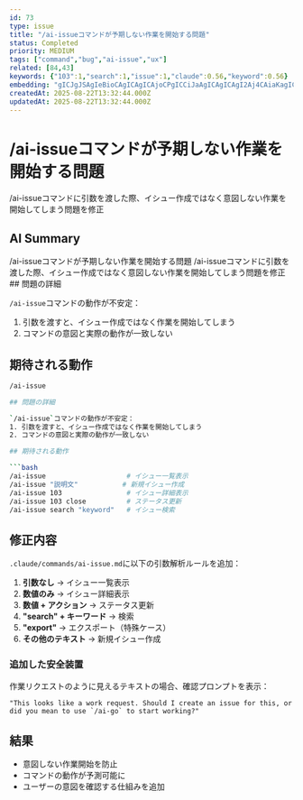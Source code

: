 ```yaml
---
id: 73
type: issue
title: "/ai-issueコマンドが予期しない作業を開始する問題"
status: Completed
priority: MEDIUM
tags: ["command","bug","ai-issue","ux"]
related: [84,43]
keywords: {"103":1,"search":1,"issue":1,"claude":0.56,"keyword":0.56}
embedding: "gICJgJSAgIeBioCAgICAgICAjoCPgICCiJaAgICAgICAgI2Aj4CAiaKagICAgICAgICGgJSAgI62koCAgICAgICAgICZgICNs4WAgICAgICAgICAm4CAhquOgICAgICAgICAgI2AgICXgoCAgICAgICAgoCagICBkoCAgICAgIA="
createdAt: 2025-08-22T13:32:44.000Z
updatedAt: 2025-08-22T13:32:44.000Z
---
```


# /ai-issueコマンドが予期しない作業を開始する問題

/ai-issueコマンドに引数を渡した際、イシュー作成ではなく意図しない作業を開始してしまう問題を修正

## AI Summary

/ai-issueコマンドが予期しない作業を開始する問題 /ai-issueコマンドに引数を渡した際、イシュー作成ではなく意図しない作業を開始してしまう問題を修正 ## 問題の詳細

`/ai-issue`コマンドの動作が不安定：
1. 引数を渡すと、イシュー作成ではなく作業を開始してしまう
2. コマンドの意図と実際の動作が一致しない

## 期待される動作

```bash
/ai-issue

## 問題の詳細

`/ai-issue`コマンドの動作が不安定：
1. 引数を渡すと、イシュー作成ではなく作業を開始してしまう
2. コマンドの意図と実際の動作が一致しない

## 期待される動作

```bash
/ai-issue                    # イシュー一覧表示
/ai-issue "説明文"           # 新規イシュー作成
/ai-issue 103                # イシュー詳細表示
/ai-issue 103 close          # ステータス更新
/ai-issue search "keyword"   # イシュー検索
```

## 修正内容

`.claude/commands/ai-issue.md`に以下の引数解析ルールを追加：

1. **引数なし** → イシュー一覧表示
2. **数値のみ** → イシュー詳細表示
3. **数値 + アクション** → ステータス更新
4. **"search" + キーワード** → 検索
5. **"export"** → エクスポート（特殊ケース）
6. **その他のテキスト** → 新規イシュー作成

### 追加した安全装置

作業リクエストのように見えるテキストの場合、確認プロンプトを表示：
```
"This looks like a work request. Should I create an issue for this, or did you mean to use `/ai-go` to start working?"
```

## 結果

- 意図しない作業開始を防止
- コマンドの動作が予測可能に
- ユーザーの意図を確認する仕組みを追加
